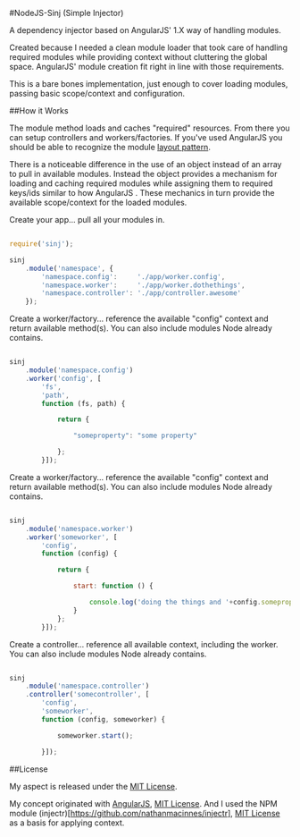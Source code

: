 #NodeJS-Sinj (Simple Injector)

A dependency injector based on AngularJS' 1.X way of handling modules.

Created because I needed a clean module loader that took care of handling required
modules while providing context without cluttering the global space. AngularJS' module
creation fit right in line with those requirements.

This is a bare bones implementation, just enough to cover loading modules, passing
basic scope/context and configuration.



##How it Works

The module method loads and caches "required" resources.
From there you can setup controllers and workers/factories. If
you've used AngularJS you should be able to recognize the module [layout pattern](https://docs.angularjs.org/api/ng/function/angular.module).

There is a noticeable difference in the use of an object instead of an array to
pull in available modules. Instead the object provides a mechanism for loading and caching
required modules while assigning them to required keys/ids similar to how AngularJS . These mechanics in turn provide
the available scope/context for the loaded modules.

Create your app... pull all your modules in.

```javascript

require('sinj');

sinj
    .module('namespace', {
        'namespace.config':     './app/worker.config',
        'namespace.worker':     './app/worker.dothethings',
        'namespace.controller': './app/controller.awesome'
    });
```

Create a worker/factory... reference the available "config" context and
return available method(s). You can also include modules Node already contains.

```javascript

sinj
    .module('namespace.config')
    .worker('config', [
        'fs',
        'path',
        function (fs, path) {

            return {

                "someproperty": "some property"

            };
        }]);
```


Create a worker/factory... reference the available "config" context and
return available method(s). You can also include modules Node already contains.

```javascript

sinj
    .module('namespace.worker')
    .worker('someworker', [
        'config',
        function (config) {

            return {

                start: function () {

                    console.log('doing the things and '+config.someproperty);
                }
            };
        }]);
```

Create a controller... reference all available context, including the worker.
You can also include modules Node already contains.

```javascript

sinj
    .module('namespace.controller')
    .controller('somecontroller', [
        'config',
        'someworker',
        function (config, someworker) {

            someworker.start();

        }]);
```



##License

My aspect is released under the [MIT License](http://en.wikipedia.org/wiki/MIT_License).

My concept originated with [AngularJS](https://angularjs.org/), [MIT License](http://en.wikipedia.org/wiki/MIT_License).
And I used the NPM module (injectr)[https://github.com/nathanmacinnes/injectr], [MIT License](http://opensource.org/licenses/MIT)
as a basis for applying context.
